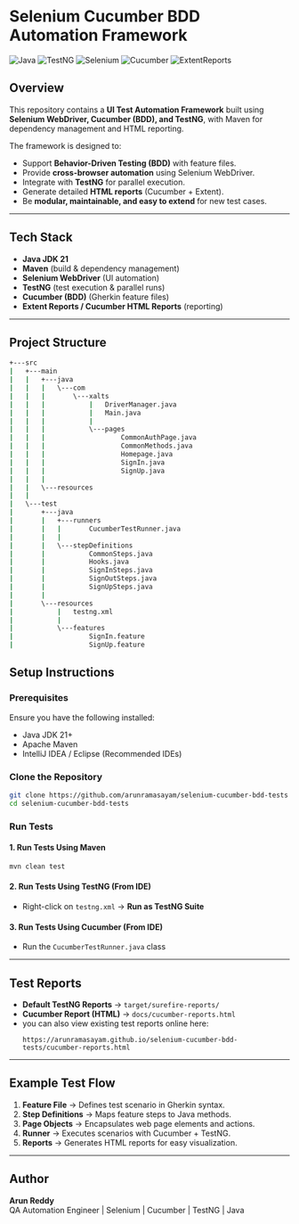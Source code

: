 # Selenium Cucumber BDD Automation Framework  

![Java](https://img.shields.io/badge/Java-21-blue.svg)
![TestNG](https://img.shields.io/badge/TestNG-Framework-brightgreen.svg)
![Selenium](https://img.shields.io/badge/Selenium-WebDriver-orange.svg)
![Cucumber](https://img.shields.io/badge/Cucumber-BDD-yellowgreen.svg)
![ExtentReports](https://img.shields.io/badge/Reports-Extent%20%26%20Cucumber-purple.svg)

## Overview  
This repository contains a **UI Test Automation Framework** built using **Selenium WebDriver, Cucumber (BDD), and TestNG**, with Maven for dependency management and HTML reporting.  

The framework is designed to:  
- Support **Behavior-Driven Testing (BDD)** with feature files.  
- Provide **cross-browser automation** using Selenium WebDriver.  
- Integrate with **TestNG** for parallel execution.  
- Generate detailed **HTML reports** (Cucumber + Extent).  
- Be **modular, maintainable, and easy to extend** for new test cases.  

---

## Tech Stack  
- **Java JDK 21**  
- **Maven** (build & dependency management)  
- **Selenium WebDriver** (UI automation)  
- **TestNG** (test execution & parallel runs)  
- **Cucumber (BDD)** (Gherkin feature files)  
- **Extent Reports / Cucumber HTML Reports** (reporting)  

---

## Project Structure  
```bash
+---src
|   +---main
|   |   +---java
|   |   |   \---com
|   |   |       \---xalts
|   |   |           |   DriverManager.java     
|   |   |           |   Main.java
|   |   |           |   
|   |   |           \---pages
|   |   |                   CommonAuthPage.java
|   |   |                   CommonMethods.java 
|   |   |                   Homepage.java      
|   |   |                   SignIn.java        
|   |   |                   SignUp.java        
|   |   |
|   |   \---resources
|   |
|   \---test
|       +---java
|       |   +---runners
|       |   |       CucumberTestRunner.java    
|       |   |       
|       |   \---stepDefinitions
|       |           CommonSteps.java
|       |           Hooks.java
|       |           SignInSteps.java
|       |           SignOutSteps.java
|       |           SignUpSteps.java
|       |
|       \---resources
|           |   testng.xml
|           |
|           \---features
|                   SignIn.feature
|                   SignUp.feature
```

## Setup Instructions  

### Prerequisites  
Ensure you have the following installed:  
- Java JDK 21+  
- Apache Maven  
- IntelliJ IDEA / Eclipse (Recommended IDEs)  

### Clone the Repository  
```sh
git clone https://github.com/arunramasayam/selenium-cucumber-bdd-tests
cd selenium-cucumber-bdd-tests
```  

### Run Tests  

#### 1. Run Tests Using Maven  
```sh
mvn clean test
```  

#### 2. Run Tests Using TestNG (From IDE)  
- Right-click on `testng.xml` → **Run as TestNG Suite**  

#### 3. Run Tests Using Cucumber (From IDE)  
- Run the `CucumberTestRunner.java` class  

---

## Test Reports  

- **Default TestNG Reports** → `target/surefire-reports/`  
- **Cucumber Report (HTML)** → `docs/cucumber-reports.html`  
- you can also view existing test reports online here:  
  ```
  https://arunramasayam.github.io/selenium-cucumber-bdd-tests/cucumber-reports.html
  ```  

---

## Example Test Flow  
1. **Feature File** → Defines test scenario in Gherkin syntax.  
2. **Step Definitions** → Maps feature steps to Java methods.  
3. **Page Objects** → Encapsulates web page elements and actions.  
4. **Runner** → Executes scenarios with Cucumber + TestNG.  
5. **Reports** → Generates HTML reports for easy visualization.  

---

## Author  
**Arun Reddy**  
QA Automation Engineer | Selenium | Cucumber | TestNG | Java  
